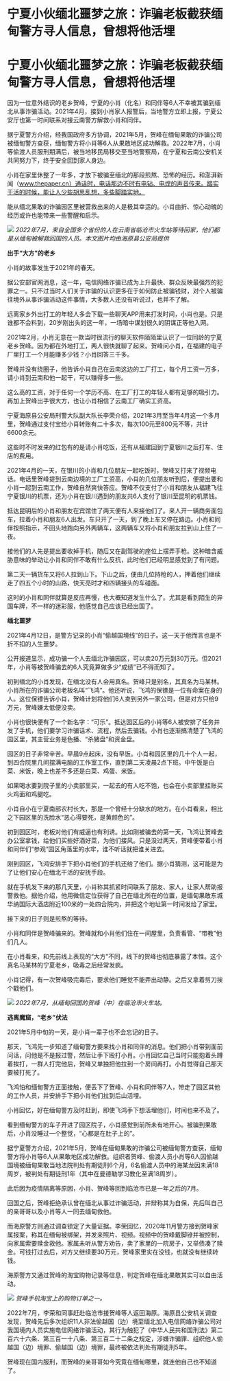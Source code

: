 # 宁夏小伙缅北噩梦之旅：诈骗老板截获缅甸警方寻人信息，曾想将他活埋

# 宁夏小伙缅北噩梦之旅：诈骗老板截获缅甸警方寻人信息，曾想将他活埋

因为一位意外结识的老乡贺峰，宁夏的小肖（化名）和同伴等6人不幸被其骗到缅北从事诈骗活动。2021年4月，接到小肖家人报警后，当地警方立即上报，宁夏公安厅也第一时间联系对接云南警方解救小肖和同伴。

据宁夏警方介绍，经我国政府多方协调，2021年5月，贺峰在缅甸果敢的诈骗公司被缅甸警方查获，缅甸警方将小肖等6人从果敢地区成功解救。2022年7月，小肖等偷渡人员服刑期满后，被当地移民局移交至当地警察局，在宁夏和云南公安机关共同努力下，终于安全回到家人身边。

小肖在家里休整了一年多，才放下被骗至缅北的那段煎熬、恐怖的经历。和澎湃新闻（www.thepaper.cn）通话时，电话那边不时有电钻、电焊的声音传来。踏实干活的时候，能让人少些胡思乱想，多些脚踏实地。

能从缅北果敢的诈骗园区里被营救出来的人是极其幸运的。小肖曲折、惊心动魄的经历或许也能带来一些警醒和启示。

![](https://inews.gtimg.com/om_bt/OkcAcTWnvJWz6BRvHEyw7k3kuc6k32lhWloZncSnuYTxMAA/1000)
_2022年7月，来自全国多个省份的人在云南省临沧市火车站等待回家，他们都是从缅甸被解救回国的人员。本文图片均由海原县公安局提供_

**出手“大方”的老乡**

小肖的故事发生于2021年的春天。

据公安部官网消息，这一年，电信网络诈骗已成为上升最快、群众反映最强烈的犯罪之一。只不过当时人们关于诈骗的认识更多在于如何防止被骗钱财，对个人被骗往境外从事诈骗活动这件事情，大多数人还没有听说过，也并不了解。

远离家乡外出打工的年轻人多会下载一些聊天APP用来打发时间，小肖也是。只是谁都不会料到，20岁刚出头的这一年，一场暗中谋划很久的阴谋正等他入网。

2021年2月，小肖无意在一款当时很流行的聊天软件陌陌里认识了一位同龄的宁夏老乡贺峰。因为都在外地打工，两人很快就聊了起来。贺峰问小肖，在福建的电子厂里打工一个月能赚多少钱？小肖回答三千多。

贺峰并没有绕圈子，他告诉小肖自己在云南这边的工厂打工，每个月工资一万多，请小肖到云南和他一起干，可以赚得多一些。

这么高的工资，对于任何一个学历不高、在工厂打工的年轻人都有足够的吸引力。再加上贺峰出手很大方，也让小肖相信了云南工厂确实工资高。

宁夏海原县公安局刑警大队副大队长李荣介绍，2021年3月至当年4月这一个多月里，贺峰通过支付宝给小肖转账有二十多次，每次100元至800元不等，共计6600余元。

这些时不时发来的红包有的是请小肖吃饭，还有从福建回到宁夏银川之后打车、住店的费用。

2021年4月的一天，在银川的小肖和几位朋友一起吃饭时，贺峰又打来了视频电话。电话里贺峰提到云南边境的工厂工资高，小肖的几位朋友听到后，便提出要和小肖一起到云南工作，贺峰自然爽快答应。贺峰不仅支付了小肖和朋友从福建飞往宁夏银川的机票，还为小肖在银川遇到的朋友共6人支付了银川至昆明的机票钱。

抵达昆明后的小肖和朋友在宾馆住了两天便有人来接他们了。来人开一辆商务面包车，拉着小肖和朋友6人出发。车只开了一天，到了晚上车又停在路边。小肖和同伴按照指示，不回头地跑向另外两辆车，这两辆车又将小肖和朋友拉到山上住了一夜。

接他们的人先是提出要收掉手机，随后又在副驾驶的座位上摆弄手枪。这种暗含威胁意味的举动让小肖和同伴不敢有什么反抗，此时他们已经明显感觉到了有问题。

第二天一辆货车又将6人拉到山下。下山之后，便由几位持枪的人，押着他们继续走了四五个小时的山路，快天亮时才和四辆接头的车碰面。

这时的小肖和同伴就算是反应再慢，也大概知道发生什么了。尤其是看到陌生的异国车牌，不一样的迷彩服，他感觉自己应该已经出国了。

**缅北噩梦**

2021年4月12日，是警方记录的小肖“偷越国境线”的日子。这一天于他而言也是不折不扣的人生噩梦。

公开报道显示，成功骗一个人去缅北诈骗园区，可以卖20万元到30万元。但2021年，小肖等被贺峰骗去的6人究竟算做多少“成绩”已不得而知了。

初到缅北的小肖发现，在缅北没有人会用真名。贺峰只是别名，其真名为马某林。小肖所在的诈骗公司老板名叫“飞鸿”。他还听说，飞鸿的保镖是一位有命案在身的人。这位保镖告诉小肖，贺峰计划将他们6人卖到另外一家公司，但是对方只给9万元，贺峰嫌太低便没卖。

小肖也很快便有了一个新名字：“可乐”。抵达园区后的小肖等6人被安排了任务并发了手机，他们要学习诈骗话术、流程，然后去骗钱。小肖也逐渐搞清楚了飞鸿的园区里，其主营业务是色播、“杀猪盘”和资金盘。

园区的日子非常辛苦。早晨9点起床，没有早饭。小肖和园区里的几十个人一起，到四合院里几间摆满电脑的工作室工作，直到第二天凌晨2点下班。中午饭是白菜、米饭，晚上也差不多还是白菜、鸡蛋、米饭。

如果喝水要到院子里的小卖部里买，一起去的有人吃不饱，也会在小卖部里挂账买火鸡面和鸡腿吃。

小肖自小在宁夏南部农村长大，那是一个曾经十分缺水的地方。在小肖看来，相比之下园区里的洗脸水“恶心得要死，是黄颜色的”。

初到园区时，老板对他们有威逼也有利诱。比如刚被骗去的第一天，飞鸿让贺峰去办公室拿钱，给他们买些好酒好菜，为他们接风。只是没过两天，贺峰便带着小肖和同伴们“参观”园区角落里的水牢，谁不听话就把谁关进去。

刚到园区，飞鸿安排手下把小肖他们的手机还给了他们。据小肖猜测，这可能是为了让他们安心在缅北干活的安抚手段。

就在手机发下来的那几天里，小肖称其抓紧时间联系了朋友、家人，让家人帮助报警救他。据他介绍，他用微信定位获得了自己在缅北所在的位置，是缅甸果敢东城华纳国际大酒店附近100米的一处四合院内，并把这个地址第一时间发给了家里。

接下来的日子则是煎熬的等待。

小肖和同伴是贺峰骗来的。贺峰就和小肖他们住在一间屋里，负责看管、“带教”他们几人。

在小肖看来，和先前线上表现的“大方”不同，线下的贺峰也彻底暴露了本性。这个真名马某林的宁夏老乡，吸毒之后经常发疯。

小肖记得，有一次贺峰吸完毒后，要求他们睡觉不能弄出动静。之后又拿着剪刀挨个戳他们。

![](https://inews.gtimg.com/om_bt/OSVTPoulP858WlF_07pRlp7mid3Zf8RvvMl5y64HHdhLkAA/1000)
_2022年7月，从缅甸回国的贺峰（中）在临沧市火车站。_

**逃离魔窟，“老乡”伏法**

2021年5月中旬的一天，是小肖一辈子也不会忘记的日子。

那天，飞鸿先一步知道了缅甸警方要来找小肖和同伴的消息。他们把小肖带到面前问话，问他是不是报过警，然后让手下殴打小肖。小肖回忆自己当时只能抱着头蹲着挨打，一群人打完他后，贺峰又单独把他拉到一个房间再打。小肖觉得自己那天要被打死了。

飞鸿怕和缅甸警方正面接触，便丢下了贺峰、小肖和同伴等7人，带走了园区其他的工作人员，并安排手下把小肖他们拉到后山活埋。

小肖回忆，好在缅甸警方及时赶到，即使飞鸿手下想活埋他们，时间也来不及了。

看到缅甸警方的车子开进了园区院子，小肖感觉到前所未有地开心。被骗到果敢后，小肖没睡过一个整觉，“心都是在肚子上的”。

据宁夏警方介绍，2021年5月，贺峰在缅甸果敢的诈骗公司被缅甸警方查获，缅甸警方将小肖等6人从果敢地区成功解救。组织者贺峰、偷渡人员小肖等6人因偷越国境被缅甸果敢当地法院判处有期徒刑6个月，6名偷渡人员中的海某龙因未满18周岁，被判处有期徒刑1年（其中在曼德勒学习教化至满18周岁）。

此后因为疫情隔离等原因，小肖、贺峰等回到临沧市已是一年之后的7月。

回国之后，贺峰拒绝承认曾在缅北从事过诈骗活动，并辩称其为自保，先后叫自己的亲哥哥以及小肖等人一同去缅甸救他。

而海原警方则通过调查锁定了大量证据。李荣回忆，2020年11月警方接到贺峰家属报案，称其在缅甸被绑架，并发来照片、视频。视频中的贺峰戴脚镣并被控制，向家属索要赎金救他。家属未听从警方劝告，卖了家里的一院房子，又举债凑了赎金。可钱打过去后，对方又继续要30万元，贺峰家里实在没钱，也就没有继续转钱。

海原警方又通过贺峰的淘宝购物记录等信息，判定贺峰在缅北果敢其实可以自由活动。

![](https://inews.gtimg.com/om_bt/OGm4mCBb6lKx_ujcNcoIRK5IBnpzzWqRLH9UvO6GBsesgAA/1000)
_贺峰手机淘宝上的购物订单之一。_

2022年7月，李荣和同事赶赴临沧市接贺峰等人返回海原。海原县公安机关调查发现，贺峰先后多次组织11人非法偷越国（边）境至缅北加入电信网络诈骗公司对我国境内人员实施电信网络诈骗活动，其行为触犯了《中华人民共和国刑法》第二百六十六条、第三百一十八条、第三百二十二条之规定，涉嫌诈骗罪、组织他人偷越国（边）境罪、偷越国（边）境罪，最终被依法判处有期徒刑5年。

贺峰现在国内服刑，而贺峰的亲哥哥如今究竟在缅甸哪里，就连他自己也不知道了。

